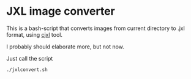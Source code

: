 # JXL image converter

This is a bash-script that converts images from
current directory to .jxl format, using [cjxl](https://man.archlinux.org/man/cjxl.1.en) tool.

I probably should elaborate more, but not now.

Just call the script 

```bash
./jxlconvert.sh
```